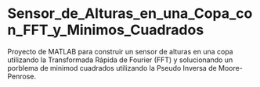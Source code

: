 # Sensor_de_Alturas_en_una_Copa_con_FFT_y_Minimos_Cuadrados
Proyecto de MATLAB para construir un sensor de alturas en una copa utilizando la Transformada Rápida de Fourier (FFT) y solucionando un porblema de minimod cuadrados utilizando la Pseudo Inversa de Moore-Penrose.
